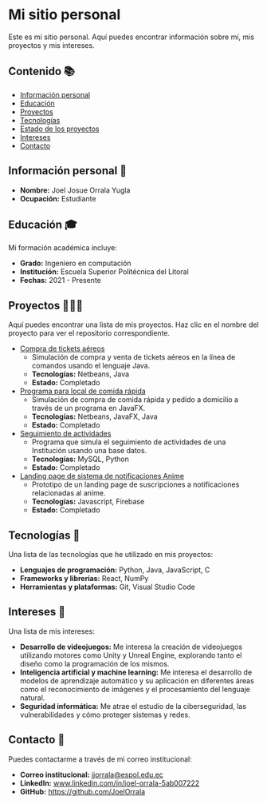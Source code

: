 # Mi sitio personal
Este es mi sitio personal. Aquí puedes encontrar información sobre mí, mis proyectos y mis intereses.

## Contenido 📚
* [Información personal](#información-personal)
* [Educación](#educación)
* [Proyectos](#proyectos)
* [Tecnologías](#tecnologías)
* [Estado de los proyectos](#estado-de-los-proyectos)
* [Intereses](#intereses)
* [Contacto](#contacto)

## Información personal 👤
* **Nombre:** Joel Josue Orrala Yugla
* **Ocupación:** Estudiante

## Educación 🎓
Mi formación académica incluye:
* **Grado:** Ingeniero en computación
* **Institución:** Escuela Superior Politécnica del Litoral
* **Fechas:** 2021 - Presente

## Proyectos 🧑🏻‍💻
Aquí puedes encontrar una lista de mis proyectos. Haz clic en el nombre del proyecto para ver el repositorio correspondiente.
* [Compra de tickets aéreos](https://github.com/JoelOrrala/Proyecto1P_Luna_Orrala_Sambonino_G9.git)
  * Simulación de compra y venta de tickets aéreos en la línea de comandos usando el lenguaje Java.
  * **Tecnologías:** Netbeans, Java 
  * **Estado:** Completado
* [Programa para local de comida rápida](https://github.com/JoelOrrala/POO4_PROY2P_Luna_Orrala_Sambonino.git)
  * Simulación de compra de comida rápida y pedido a domicilio a través de un programa en JavaFX.
  * **Tecnologías:** Netbeans, JavaFX, Java
  * **Estado:** Completado
* [Seguimiento de actividades](https://github.com/Jos-pi23/Seguimientodeactividadesbd.git)
  * Programa que simula el seguimiento de actividades de una Institución usando una base datos.
  * **Tecnologías:** MySQL, Python
  * **Estado:** Completado
* [Landing page de sistema de notificaciones Anime](https://joelorrala.github.io/landing/)
  * Prototipo de un landing page de suscripciones a notificaciones relacionadas al anime.
  * **Tecnologías:** Javascript, Firebase
  * **Estado:** Completado

## Tecnologías 🤖
Una lista de las tecnologías que he utilizado en mis proyectos:
* **Lenguajes de programación:** Python, Java, JavaScript, C
* **Frameworks y librerías:** React, NumPy
* **Herramientas y plataformas:** Git, Visual Studio Code

## Intereses 🤔
Una lista de mis intereses:
* **Desarrollo de videojuegos:** Me interesa la creación de videojuegos utilizando motores como Unity y Unreal Engine, explorando tanto el diseño como la programación de los mismos.
* **Inteligencia artificial y machine learning:** Me interesa el desarrollo de modelos de aprendizaje automático y su aplicación en diferentes áreas como el reconocimiento de imágenes y el procesamiento del lenguaje natural.
* **Seguridad informática:** Me atrae el estudio de la ciberseguridad, las vulnerabilidades y cómo proteger sistemas y redes.

## Contacto 📱
Puedes contactarme a través de mi correo institucional:
* **Correo institucional:** jjorrala@espol.edu.ec
* **LinkedIn:** www.linkedin.com/in/joel-orrala-5ab007222
* **GitHub:** https://github.com/JoelOrrala


